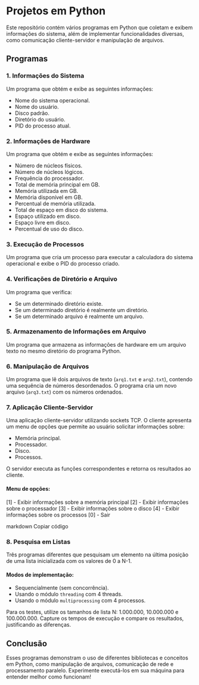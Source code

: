 # Projetos em Python

Este repositório contém vários programas em Python que coletam e exibem informações do sistema, além de implementar funcionalidades diversas, como comunicação cliente-servidor e manipulação de arquivos.

## Programas

### 1. Informações do Sistema

Um programa que obtém e exibe as seguintes informações:
- Nome do sistema operacional.
- Nome do usuário.
- Disco padrão.
- Diretório do usuário.
- PID do processo atual.

### 2. Informações de Hardware

Um programa que obtém e exibe as seguintes informações:
- Número de núcleos físicos.
- Número de núcleos lógicos.
- Frequência do processador.
- Total de memória principal em GB.
- Memória utilizada em GB.
- Memória disponível em GB.
- Percentual de memória utilizada.
- Total de espaço em disco do sistema.
- Espaço utilizado em disco.
- Espaço livre em disco.
- Percentual de uso do disco.

### 3. Execução de Processos

Um programa que cria um processo para executar a calculadora do sistema operacional e exibe o PID do processo criado.

### 4. Verificações de Diretório e Arquivo

Um programa que verifica:
- Se um determinado diretório existe.
- Se um determinado diretório é realmente um diretório.
- Se um determinado arquivo é realmente um arquivo.

### 5. Armazenamento de Informações em Arquivo

Um programa que armazena as informações de hardware em um arquivo texto no mesmo diretório do programa Python.

### 6. Manipulação de Arquivos

Um programa que lê dois arquivos de texto (`arq1.txt` e `arq2.txt`), contendo uma sequência de números desordenados. O programa cria um novo arquivo (`arq3.txt`) com os números ordenados.

### 7. Aplicação Cliente-Servidor

Uma aplicação cliente-servidor utilizando sockets TCP. O cliente apresenta um menu de opções que permite ao usuário solicitar informações sobre:
- Memória principal.
- Processador.
- Disco.
- Processos.

O servidor executa as funções correspondentes e retorna os resultados ao cliente.

#### Menu de opções:
[1] - Exibir informações sobre a memória principal [2] - Exibir informações sobre o processador [3] - Exibir informações sobre o disco [4] - Exibir informações sobre os processos [0] - Sair

markdown
Copiar código

### 8. Pesquisa em Listas

Três programas diferentes que pesquisam um elemento na última posição de uma lista inicializada com os valores de 0 a N-1.

#### Modos de implementação:
- Sequencialmente (sem concorrência).
- Usando o módulo `threading` com 4 threads.
- Usando o módulo `multiprocessing` com 4 processos.

Para os testes, utilize os tamanhos de lista N: 1.000.000, 10.000.000 e 100.000.000. Capture os tempos de execução e compare os resultados, justificando as diferenças.

## Conclusão

Esses programas demonstram o uso de diferentes bibliotecas e conceitos em Python, como manipulação de arquivos, comunicação de rede e processamento paralelo. Experimente executá-los em sua máquina para entender melhor como funcionam!

